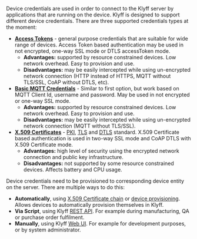 
Device credentials are used in order to connect to the Klyff server by applications that are running on the device.
Klyff is designed to support different device credentials. There are three supported credentials types at the moment:

 - [**Access Tokens**](/docs/{{docsPrefix}}user-guide/access-token/) - general purpose credentials that are suitable for wide range of devices. 
 Access Token based authentication may be used in not encrypted, one-way SSL mode or DTLS accessToken mode.
   - **Advantages:** supported by resource constrained devices. Low network overhead. Easy to provision and use.
   - **Disadvantages:** may be easily intercepted while using un-encrypted network connection (HTTP instead of HTTPS, MQTT without TLS/SSL, CoAP without DTLS, etc).
 - [**Basic MQTT Credentials**](/docs/{{docsPrefix}}user-guide/basic-mqtt/) - Similar to first option, but work based on MQTT Client Id, username and password. May be used in not encrypted or one-way SSL mode.
   - **Advantages:** supported by resource constrained devices. Low network overhead. Easy to provision and use.
   - **Disadvantages:** may be easily intercepted while using un-encrypted network connection (MQTT without TLS/SSL).   
 - [**X.509 Certificates**](/docs/{{docsPrefix}}user-guide/certificates/) - [PKI](https://en.wikipedia.org/wiki/Public_key_infrastructure), [TLS](https://en.wikipedia.org/wiki/Transport_Layer_Security) and [DTLS](https://en.wikipedia.org/wiki/Datagram_Transport_Layer_Security) standard. 
 X.509 Certificate based authentication is used in two-way SSL mode and CoAP DTLS with X.509 Certificate mode.
   - **Advantages:** high level of security using the encrypted network connection and public key infrastructure.
   - **Disadvantages:** not supported by some resource constrained devices. Affects battery and CPU usage.

Device credentials need to be provisioned to corresponding device entity on the server. There are multiple ways to do this:

 - **Automatically**, using [X.509 Certificate chain](/docs/{{docsPrefix}}user-guide/certificates/) or [device provisioning](/docs/{{docsPrefix}}user-guide/device-provisioning/). Allows devices to automatically provision themselves in Klyff.
 - **Via Script**, using Klyff [REST API](/docs/{{docsPrefix}}reference/rest-api/). For example during manufacturing, QA or purchase order fulfilment.
 - **Manually**, using Klyff [Web UI](/docs/{{docsPrefix}}user-guide/ui/devices/#manage-device-credentials). For example for development purposes, or by system administrator.


